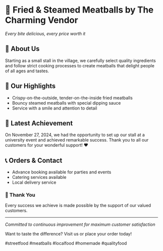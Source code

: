 # 🍖 Fried & Steamed Meatballs by The Charming Vendor
*Every bite delicious, every price worth it*

## 📍 About Us
Starting as a small stall in the village, we carefully select quality ingredients and follow strict cooking processes to create meatballs that delight people of all ages and tastes.

## 🌟 Our Highlights
- Crispy-on-the-outside, tender-on-the-inside fried meatballs
- Bouncy steamed meatballs with special dipping sauce
- Service with a smile and attention to detail

## 📅 Latest Achievement
On November 27, 2024, we had the opportunity to set up our stall at a university event and achieved remarkable success. Thank you to all our customers for your wonderful support! ❤️

## 📞 Orders & Contact
- Advance booking available for parties and events
- Catering services available
- Local delivery service

### 🙏 Thank You
Every success we achieve is made possible by the support of our valued customers.

---
*Committed to continuous improvement for maximum customer satisfaction*

Want to taste the difference? Visit us or place your order today!

#streetfood #meatballs #localfood #homemade #qualityfood
